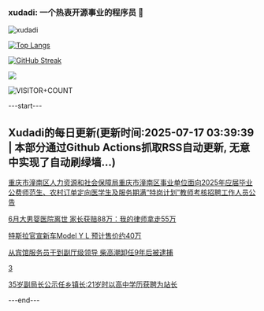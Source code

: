 ### xudadi: 一个热衷开源事业的程序员 👋

![xudadi](https://github-readme-stats-git-masterorgs-github-readme-stats-team.vercel.app/api?username=xudadi)

[![Top Langs](https://github-readme-stats.vercel.app/api/top-langs/?username=xudadi)](https://github.com/anuraghazra/github-readme-stats)

[![GitHub Streak](https://streak-stats.demolab.com?user=xudadi&locale=zh_Hans)](https://git.io/streak-stats)

![](https://raw.githubusercontent.com/xudadi/xudadi/main/assets/github-contribution-grid-snake.svg)

![VISITOR+COUNT](https://komarev.com/ghpvc/?username=xudadi&label=VISITOR+COUNT)


---start---

## Xudadi的每日更新(更新时间:2025-07-17 03:39:39 | 本部分通过Github Actions抓取RSS自动更新, 无意中实现了自动刷绿墙...)

[重庆市潼南区人力资源和社会保障局重庆市潼南区事业单位面向2025年应届毕业公费师范生、农村订单定向医学生及服务期满“特岗计划”教师考核招聘工作人员公告](https://www.gongkaoleida.com/article/2514937)

[6月大男婴医院离世 家长获赔88万：我的律师拿走55万](https://m.163.com/news/article/K4KBKOQF05561G0D.html)

[特斯拉官宣新车Model Y L 预计售价约40万](https://m.163.com/news/article/K4KDMPA3053469LG.html)

[从宾馆服务员干到副厅级领导 柴高潮卸任9年后被逮捕](https://m.163.com/news/article/K4JS3TKE053469LG.html)

[3](https://m.163.com/touch/news/sub/domestic)

[35岁副局长公示任乡镇长:21岁时以高中学历获聘为站长](https://m.163.com/news/article/K4J96VEP05561G0D.html)

---end---

